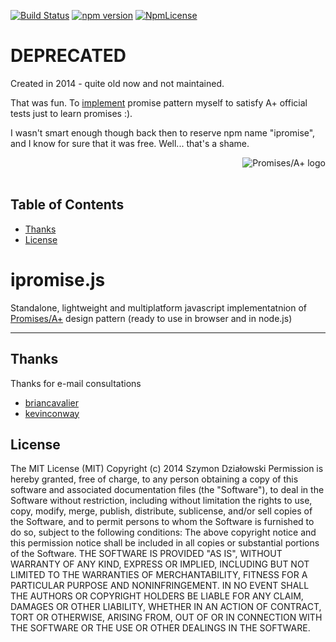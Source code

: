 [![Build Status](https://travis-ci.org/stopsopa/ipromise.svg?branch=v0.0.16)](https://travis-ci.org/stopsopa/ipromise)
[![npm version](https://badge.fury.io/js/%40stopsopa%2Fipromise.svg)](https://badge.fury.io/js/%40stopsopa%2Fipromise)
[![NpmLicense](https://img.shields.io/npm/l/@stopsopa/ipromise.svg)](https://github.com/stopsopa/ipromise/blob/master/LICENSE)

# DEPRECATED
Created in 2014 - quite old now and not maintained.

That was fun. To [implement](src/ipromise.js) promise pattern myself to satisfy A+ official tests just to learn promises :).

I wasn't smart enough though back then to reserve npm name "ipromise", and I know for sure that it was free. Well... that's a shame.

<a href="http://promisesaplus.com/">
    <img src="http://promisesaplus.com/assets/logo-small.png" alt="Promises/A+ logo"
         title="Promises/A+ 1.0 compliant" align="right"/>
</a>

<dl><dt>&nbsp;</dt><dd>&nbsp;</dd></dl>

## Table of Contents

<!-- toc -->

- [Thanks](#thanks)
- [License](#license)

<!-- tocstop -->

<h1>ipromise.js </h1>

Standalone, lightweight and multiplatform javascript implementatnion of 
[Promises/A+](http://promises-aplus.github.com/promises-spec) design pattern (ready to use in browser and in node.js)


***

## Thanks

Thanks for e-mail consultations

- [briancavalier](https://github.com/briancavalier)
- [kevinconway](https://github.com/kevinconway)


## License

The MIT License (MIT)
Copyright (c) 2014 Szymon Działowski
Permission is hereby granted, free of charge, to any person obtaining a copy of this software and associated documentation files (the "Software"), to deal in the Software without restriction, including without limitation the rights to use, copy, modify, merge, publish, distribute, sublicense, and/or sell copies of the Software, and to permit persons to whom the Software is furnished to do so, subject to the following conditions:
The above copyright notice and this permission notice shall be included in all copies or substantial portions of the Software.
THE SOFTWARE IS PROVIDED "AS IS", WITHOUT WARRANTY OF ANY KIND, EXPRESS OR IMPLIED, INCLUDING BUT NOT LIMITED TO THE WARRANTIES OF MERCHANTABILITY, FITNESS FOR A PARTICULAR PURPOSE AND NONINFRINGEMENT. IN NO EVENT SHALL THE AUTHORS OR COPYRIGHT HOLDERS BE LIABLE FOR ANY CLAIM, DAMAGES OR OTHER LIABILITY, WHETHER IN AN ACTION OF CONTRACT, TORT OR OTHERWISE, ARISING FROM, OUT OF OR IN CONNECTION WITH THE SOFTWARE OR THE USE OR OTHER DEALINGS IN THE SOFTWARE.


